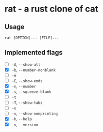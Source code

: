 # rat - a rust clone of cat

## Usage

`rat [OPTION]... [FILE]...`

## Implemented flags

- [ ] `-A`, `--show-all`
- [x] `-b`, `--number-nonblank`
- [ ] `-e`
- [ ] `-E`, `--show-ends`
- [x] `-n`, `--number`
- [x] `-s`, `--squeeze-blank`
- [ ] `-t`
- [ ] `-T`, `--show-tabs`
- [ ] `-u`
- [ ] `-v`, `--show-nonprinting`
- [x] `-h`, `--help`
- [x] `-v`, `--version`